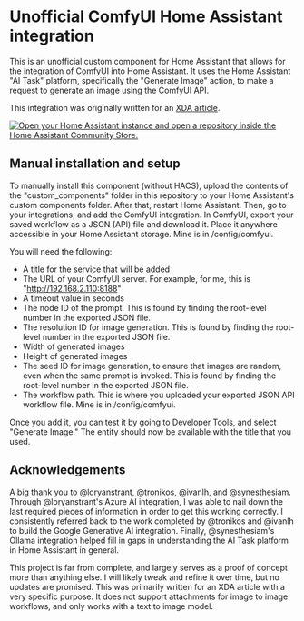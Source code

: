 # Unofficial ComfyUI Home Assistant integration

This is an unofficial custom component for Home Assistant that allows for the integration of ComfyUI into Home Assistant. It uses the Home Assistant "AI Task" platform, specifically the "Generate Image" action, to make a request to generate an image using the ComfyUI API.

This integration was originally written for an [XDA article](https://www.xda-developers.com/made-custom-home-assistant-integration-dashboard-new-art/).

[![Open your Home Assistant instance and open a repository inside the Home Assistant Community Store.](https://my.home-assistant.io/badges/hacs_repository.svg)](https://my.home-assistant.io/redirect/hacs_repository/?owner=Adam+Conway&repository=https%3A%2F%2Fgithub.com%2FIncipiens%2FComfyUI-Home-Assistant)

## Manual installation and setup

To manually install this component (without HACS), upload the contents of the "custom_components" folder in this repository to your Home Assistant's custom components folder. After that, restart Home Assistant. Then, go to your integrations, and add the ComfyUI integration. In ComfyUI, export your saved workflow as a JSON (API) file and download it. Place it anywhere accessible in your Home Assistant storage. Mine is in /config/comfyui.

You will need the following:

* A title for the service that will be added
* The URL of your ComfyUI server. For example, for me, this is "http://192.168.2.110:8188"
* A timeout value in seconds
* The node ID of the prompt. This is found by finding the root-level number in the exported JSON file.
* The resolution ID for image generation. This is found by finding the root-level number in the exported JSON file.
* Width of generated images
* Height of generated images
* The seed ID for image generation, to ensure that images are random, even when the same prompt is invoked. This is found by finding the root-level number in the exported JSON file.
* The workflow path. This is where you uploaded your exported JSON API workflow file. Mine is in /config/comfyui.

Once you add it, you can test it by going to Developer Tools, and select "Generate Image." The entity should now be available with the title that you used.

## Acknowledgements

A big thank you to @loryanstrant, @tronikos, @ivanlh, and @synesthesiam. Through @loryanstrant's Azure AI integration, I was able to nail down the last required pieces of information in order to get this working correctly. I consistently referred back to the work completed by @tronikos and @ivanlh to build the Google Generative AI integration. Finally, @synesthesiam's Ollama integration helped fill in gaps in understanding the AI Task platform in Home Assistant in general.

This project is far from complete, and largely serves as a proof of concept more than anything else. I will likely tweak and refine it over time, but no updates are promised. This was primarily written for an XDA article with a very specific purpose. It does not support attachments for image to image workflows, and only works with a text to image model.